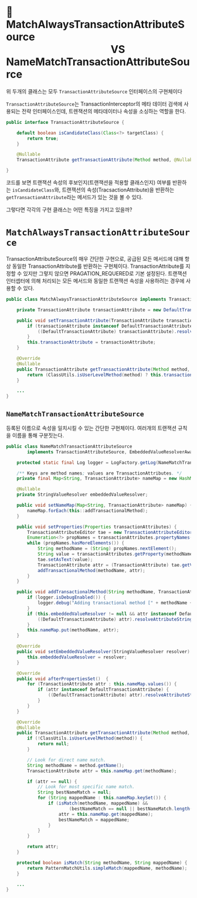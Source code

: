 # 🍃 MatchAlwaysTransactionAttributeSource<br/>&nbsp;&nbsp;&nbsp;&nbsp;&nbsp;&nbsp;&nbsp;&nbsp;&nbsp;&nbsp;&nbsp;&nbsp;&nbsp;&nbsp;&nbsp;&nbsp;&nbsp;&nbsp;&nbsp;&nbsp;&nbsp;&nbsp;&nbsp;&nbsp;&nbsp;&nbsp;&nbsp;&nbsp;&nbsp;&nbsp;&nbsp;&nbsp;&nbsp;&nbsp;&nbsp;&nbsp;&nbsp;&nbsp;&nbsp;&nbsp;&nbsp;&nbsp;&nbsp;VS NameMatchTransactionAttributeSource

위 두개의 클래스는 모두 `TransactionAttributeSource` 인터페이스의 구현체이다

`TransactionAttributeSource`는 TransactionInterceptor의 메타 데이터 검색에 사용되는 전략 인터페이스인데, 트렌잭션의 메타데이터나 속성을 소싱하는 역할을 한다.

```java
public interface TransactionAttributeSource {

	default boolean isCandidateClass(Class<?> targetClass) {
		return true;
	}

	@Nullable
	TransactionAttribute getTransactionAttribute(Method method, @Nullable Class<?> targetClass);

}
```

코드를 보면 트랜잭션 속성의 후보인지(트랜잭션을 적용할 클래스인지) 여부를 반환하는 `isCandidateClass`와, 트랜잭션의 속성(TracsactionAttribute)을 반환하는 `getTransactionAttribute`라는 메서드가 있는 것을 볼 수 있다.

그렇다면 각각의 구현 클래스는 어떤 특징을 가지고 있을까?

# `MatchAlwaysTransactionAttributeSource`

TransactionAttributeSource의 매우 간단한 구현으로, 공급된 모든 메서드에 대해 항상 동일한 TransactionAttribute를 반환하는 구현체이다. TransactionAttribute를 지정할 수 있지만 그렇지 않으면 PRAGATION_REQUERED로 기본 설정된다. 트랜잭션 인터셉터에 의해 처리되는 모든 메서드와 동일한 트랜잭션 속성을 사용하려는 경우에 사용할 수 있다.

```java
public class MatchAlwaysTransactionAttributeSource implements TransactionAttributeSource, Serializable {

	private TransactionAttribute transactionAttribute = new DefaultTransactionAttribute();

	public void setTransactionAttribute(TransactionAttribute transactionAttribute) {
		if (transactionAttribute instanceof DefaultTransactionAttribute) {
			((DefaultTransactionAttribute) transactionAttribute).resolveAttributeStrings(null);
		}
		this.transactionAttribute = transactionAttribute;
	}

	@Override
	@Nullable
	public TransactionAttribute getTransactionAttribute(Method method, @Nullable Class<?> targetClass) {
		return (ClassUtils.isUserLevelMethod(method) ? this.transactionAttribute : null);
	}

    ...
}
```

## `NameMatchTransactionAttributeSource`

등록된 이름으로 속성을 일치시킬 수 있는 간단한 구현체이다. 여러개의 트랜잭션 규칙을 이름을 통해 구분짓는다.

```java
public class NameMatchTransactionAttributeSource
		implements TransactionAttributeSource, EmbeddedValueResolverAware, InitializingBean, Serializable {

	protected static final Log logger = LogFactory.getLog(NameMatchTransactionAttributeSource.class);

	/** Keys are method names; values are TransactionAttributes. */
	private final Map<String, TransactionAttribute> nameMap = new HashMap<>();

	@Nullable
	private StringValueResolver embeddedValueResolver;

	public void setNameMap(Map<String, TransactionAttribute> nameMap) {
		nameMap.forEach(this::addTransactionalMethod);
	}

	public void setProperties(Properties transactionAttributes) {
		TransactionAttributeEditor tae = new TransactionAttributeEditor();
		Enumeration<?> propNames = transactionAttributes.propertyNames();
		while (propNames.hasMoreElements()) {
			String methodName = (String) propNames.nextElement();
			String value = transactionAttributes.getProperty(methodName);
			tae.setAsText(value);
			TransactionAttribute attr = (TransactionAttribute) tae.getValue();
			addTransactionalMethod(methodName, attr);
		}
	}

	public void addTransactionalMethod(String methodName, TransactionAttribute attr) {
		if (logger.isDebugEnabled()) {
			logger.debug("Adding transactional method [" + methodName + "] with attribute [" + attr + "]");
		}
		if (this.embeddedValueResolver != null && attr instanceof DefaultTransactionAttribute) {
			((DefaultTransactionAttribute) attr).resolveAttributeStrings(this.embeddedValueResolver);
		}
		this.nameMap.put(methodName, attr);
	}

	@Override
	public void setEmbeddedValueResolver(StringValueResolver resolver) {
		this.embeddedValueResolver = resolver;
	}

	@Override
	public void afterPropertiesSet()  {
		for (TransactionAttribute attr : this.nameMap.values()) {
			if (attr instanceof DefaultTransactionAttribute) {
				((DefaultTransactionAttribute) attr).resolveAttributeStrings(this.embeddedValueResolver);
			}
		}
	}

	@Override
	@Nullable
	public TransactionAttribute getTransactionAttribute(Method method, @Nullable Class<?> targetClass) {
		if (!ClassUtils.isUserLevelMethod(method)) {
			return null;
		}

		// Look for direct name match.
		String methodName = method.getName();
		TransactionAttribute attr = this.nameMap.get(methodName);

		if (attr == null) {
			// Look for most specific name match.
			String bestNameMatch = null;
			for (String mappedName : this.nameMap.keySet()) {
				if (isMatch(methodName, mappedName) &&
						(bestNameMatch == null || bestNameMatch.length() <= mappedName.length())) {
					attr = this.nameMap.get(mappedName);
					bestNameMatch = mappedName;
				}
			}
		}

		return attr;
	}

	protected boolean isMatch(String methodName, String mappedName) {
		return PatternMatchUtils.simpleMatch(mappedName, methodName);
	}

    ...
}
```



